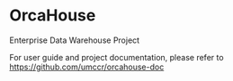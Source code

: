 # OrcaHouse 

Enterprise Data Warehouse Project

For user guide and project documentation, please refer to https://github.com/umccr/orcahouse-doc
